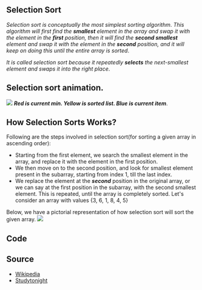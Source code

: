 ## Selection Sort

_Selection sort is conceptually the most simplest sorting algorithm_. _This algorithm will first find the **smallest** element in the array and swap it with the element in the **first** position, then it will find the **second smallest** element and swap it with the element in the **second** position, and it will keep on doing this until the entire array is sorted_.

_It is called selection sort because it repeatedly **selects** the next-smallest element and swaps it into the right place_.

## Selection sort animation.
![](https://upload.wikimedia.org/wikipedia/commons/9/94/Selection-Sort-Animation.gif) **_Red is current min. Yellow is sorted list. Blue is current item_**.

## How Selection Sorts Works?
Following are the steps involved in selection sort(for sorting a given array in ascending order):

+ Starting from the first element, we search the smallest element in the array, and replace it with the element in the first position.
+ We then move on to the second position, and look for smallest element present in the subarray, starting from index 1, till the last index.
+ We replace the element at the **_second_** position in the original array, or we can say at the first position in the subarray, with the second smallest element.
 This is repeated, until the array is completely sorted.
Let's consider an array with values {3, 6, 1, 8, 4, 5}

Below, we have a pictorial representation of how selection sort will sort the given array.
![](https://www.studytonight.com/data-structures/images/simple-selection-sort.png)
## Code

## Source
- [Wikipedia](https://en.wikipedia.org/wiki/Selection_sort)
- [Studytonight](https://www.studytonight.com/data-structures/selection-sorting)
